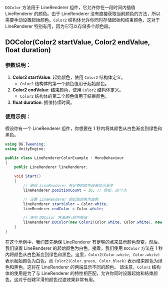 `DOColor` 方法用于 LineRenderer 组件，它允许你在一段时间内插值 LineRenderer 的颜色。由于 LineRenderer 没有直接获取当前颜色的方法，所以需要手动设置起始颜色。`Color2` 结构体允许你同时存储起始和结束颜色，这对于 LineRenderer 特别有用，因为它可以存储多个颜色段。

## DOColor(Color2 startValue, Color2 endValue, float duration)
### 参数说明：
1. **Color2 startValue**: 起始颜色，使用 `Color2` 结构体定义。
    - `Color2` 结构体的第一个颜色值用于起始颜色。
2. **Color2 endValue**: 结束颜色，使用 `Color2` 结构体定义。
    - `Color2` 结构体的第二个颜色值用于结束颜色。
3. **float duration**: 插值持续时间。

### 使用示例：

假设你有一个 LineRenderer 组件，你想要在 1 秒内将其颜色从白色渐变到绿色和黑色。
```cs
using DG.Tweening;
using UnityEngine;

public class LineRendererColorExample : MonoBehaviour
{
    public LineRenderer lineRenderer;

    void Start()
    {
        // 确保 LineRenderer 有足够的颜色段来显示渐变
        lineRenderer.positionCount = 10; // 例如，10个点

        // 设置 LineRenderer 的起始颜色为白色
        lineRenderer.startColor = Color.white;
        lineRenderer.endColor = Color.white;

        // 使用 DOColor 方法进行颜色插值
        lineRenderer.DOColor(new Color2(Color.white, Color.white), new Color2(Color.green, Color.black), 1f);
    }
}
```
在这个示例中，我们首先确保 LineRenderer 有足够的点来显示颜色渐变。然后，我们设置 LineRenderer 的起始颜色为白色。接着，我们使用 `DOColor` 方法在 1 秒内将颜色从白色渐变到绿色和黑色。这里，`Color2(Color.white, Color.white)` 表示起始颜色为白色，而 `Color2(Color.green, Color.black)` 表示结束颜色为绿色和黑色，这将在 LineRenderer 的两端显示不同的颜色。
请注意，`Color2` 结构体的使用是为了与 LineRenderer 的特性相匹配，允许你同时设置起始和结束颜色。这对于创建平滑的颜色过渡效果非常有用。